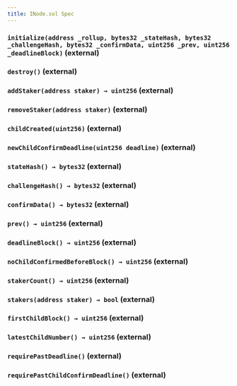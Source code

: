 ```yaml
---
title: INode.sol Spec
---
```


### `initialize(address _rollup, bytes32 _stateHash, bytes32 _challengeHash, bytes32 _confirmData, uint256 _prev, uint256 _deadlineBlock)` (external)

### `destroy()` (external)

### `addStaker(address staker) → uint256` (external)

### `removeStaker(address staker)` (external)

### `childCreated(uint256)` (external)

### `newChildConfirmDeadline(uint256 deadline)` (external)

### `stateHash() → bytes32` (external)

### `challengeHash() → bytes32` (external)

### `confirmData() → bytes32` (external)

### `prev() → uint256` (external)

### `deadlineBlock() → uint256` (external)

### `noChildConfirmedBeforeBlock() → uint256` (external)

### `stakerCount() → uint256` (external)

### `stakers(address staker) → bool` (external)

### `firstChildBlock() → uint256` (external)

### `latestChildNumber() → uint256` (external)

### `requirePastDeadline()` (external)

### `requirePastChildConfirmDeadline()` (external)
